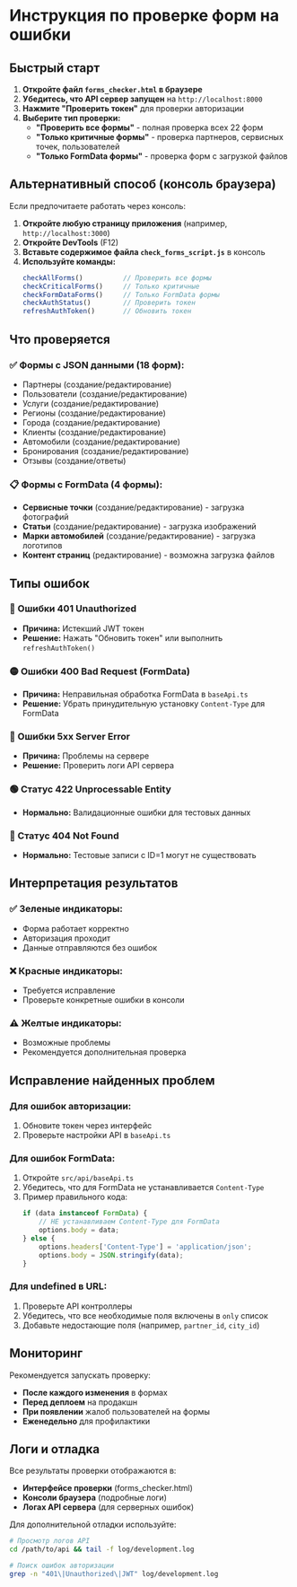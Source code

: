 # Инструкция по проверке форм на ошибки

## Быстрый старт

1. **Откройте файл `forms_checker.html` в браузере**
2. **Убедитесь, что API сервер запущен** на `http://localhost:8000`
3. **Нажмите "Проверить токен"** для проверки авторизации
4. **Выберите тип проверки:**
   - **"Проверить все формы"** - полная проверка всех 22 форм
   - **"Только критичные формы"** - проверка партнеров, сервисных точек, пользователей
   - **"Только FormData формы"** - проверка форм с загрузкой файлов

## Альтернативный способ (консоль браузера)

Если предпочитаете работать через консоль:

1. **Откройте любую страницу приложения** (например, `http://localhost:3000`)
2. **Откройте DevTools** (F12)
3. **Вставьте содержимое файла `check_forms_script.js`** в консоль
4. **Используйте команды:**
   ```javascript
   checkAllForms()          // Проверить все формы
   checkCriticalForms()     // Только критичные
   checkFormDataForms()     // Только FormData формы
   checkAuthStatus()        // Проверить токен
   refreshAuthToken()       // Обновить токен
   ```

## Что проверяется

### ✅ Формы с JSON данными (18 форм):
- Партнеры (создание/редактирование)
- Пользователи (создание/редактирование)
- Услуги (создание/редактирование)
- Регионы (создание/редактирование)
- Города (создание/редактирование)
- Клиенты (создание/редактирование)
- Автомобили (создание/редактирование)
- Бронирования (создание/редактирование)
- Отзывы (создание/ответы)

### 📋 Формы с FormData (4 формы):
- **Сервисные точки** (создание/редактирование) - загрузка фотографий
- **Статьи** (создание/редактирование) - загрузка изображений
- **Марки автомобилей** (создание/редактирование) - загрузка логотипов
- **Контент страниц** (редактирование) - возможна загрузка файлов

## Типы ошибок

### 🔴 Ошибки 401 Unauthorized
- **Причина:** Истекший JWT токен
- **Решение:** Нажать "Обновить токен" или выполнить `refreshAuthToken()`

### 🟡 Ошибки 400 Bad Request (FormData)
- **Причина:** Неправильная обработка FormData в `baseApi.ts`
- **Решение:** Убрать принудительную установку `Content-Type` для FormData

### 🔴 Ошибки 5xx Server Error
- **Причина:** Проблемы на сервере
- **Решение:** Проверить логи API сервера

### 🟢 Статус 422 Unprocessable Entity
- **Нормально:** Валидационные ошибки для тестовых данных

### 🔵 Статус 404 Not Found
- **Нормально:** Тестовые записи с ID=1 могут не существовать

## Интерпретация результатов

### ✅ Зеленые индикаторы:
- Форма работает корректно
- Авторизация проходит
- Данные отправляются без ошибок

### ❌ Красные индикаторы:
- Требуется исправление
- Проверьте конкретные ошибки в консоли

### ⚠️ Желтые индикаторы:
- Возможные проблемы
- Рекомендуется дополнительная проверка

## Исправление найденных проблем

### Для ошибок авторизации:
1. Обновите токен через интерфейс
2. Проверьте настройки API в `baseApi.ts`

### Для ошибок FormData:
1. Откройте `src/api/baseApi.ts`
2. Убедитесь, что для FormData не устанавливается `Content-Type`
3. Пример правильного кода:
   ```typescript
   if (data instanceof FormData) {
       // НЕ устанавливаем Content-Type для FormData
       options.body = data;
   } else {
       options.headers['Content-Type'] = 'application/json';
       options.body = JSON.stringify(data);
   }
   ```

### Для undefined в URL:
1. Проверьте API контроллеры
2. Убедитесь, что все необходимые поля включены в `only` список
3. Добавьте недостающие поля (например, `partner_id`, `city_id`)

## Мониторинг

Рекомендуется запускать проверку:
- **После каждого изменения** в формах
- **Перед деплоем** на продакшн
- **При появлении** жалоб пользователей на формы
- **Еженедельно** для профилактики

## Логи и отладка

Все результаты проверки отображаются в:
- **Интерфейсе проверки** (forms_checker.html)
- **Консоли браузера** (подробные логи)
- **Логах API сервера** (для серверных ошибок)

Для дополнительной отладки используйте:
```bash
# Просмотр логов API
cd /path/to/api && tail -f log/development.log

# Поиск ошибок авторизации
grep -n "401\|Unauthorized\|JWT" log/development.log
```